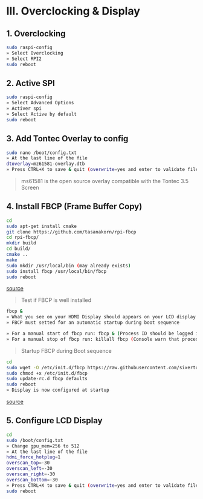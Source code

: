 # III. Overclocking & Display

## 1. Overclocking

```bash
sudo raspi-config
» Select Overclocking
» Select RPI2
sudo reboot
```

## 2. Active SPI

```bash
sudo raspi-config
» Select Advanced Options
» Activer spi
» Select Active by default
sudo reboot
```

## 3. Add Tontec Overlay to config

```bash
sudo nano /boot/config.txt
» At the last line of the file
dtoverlay=mz61581-overlay.dtb
» Press CTRL+X to save & quit (overwrite=yes and enter to validate filename)
```

> ms61581 is the open source overlay compatible with the Tontec 3.5 Screen

## 4. Install FBCP (Frame Buffer Copy)

```bash
cd
sudo apt-get install cmake
git clone https://github.com/tasanakorn/rpi-fbcp
cd rpi-fbcp/
mkdir build
cd build/
cmake ..
make
sudo mkdir /usr/local/bin (may already exists)
sudo install fbcp /usr/local/bin/fbcp
sudo reboot
```

[source](https://github.com/notro/fbtft/wiki/Framebuffer-use#framebuffer-mirroring)

> Test if FBCP is well installed

```bash
fbcp &
» What you see on your HDMI Display should appears on your LCD display
» FBCP must setted for an automatic startup during boot sequence

» For a manual start of fbcp run: fbcp & (Process ID should be logged in console)
» For a manual stop of fbcp run: killall fbcp (Console warn that process has been completed)
```

> Startup FBCP during Boot sequence

```bash
cd
sudo wget -O /etc/init.d/fbcp https://raw.githubusercontent.com/sixertoy/retrobox/master/files/fbcp
sudo chmod +x /etc/init.d/fbcp
sudo update-rc.d fbcp defaults
sudo reboot
» Display is now configured at startup
```

[source](https://github.com/watterott/RPi-Display/blob/master/docu/FAQ.md)

## 5. Configure LCD Display

```bash
cd
sudo /boot/config.txt
» Change gpu_mem=256 to 512
» At the last line of the file
hdmi_force_hotplug=1
overscan_top=-30
overscan_left=-30
overscan_right=-30
overscan_bottom=-30
» Press CTRL+X to save & quit (overwrite=yes and enter to validate filename)
sudo reboot
```
